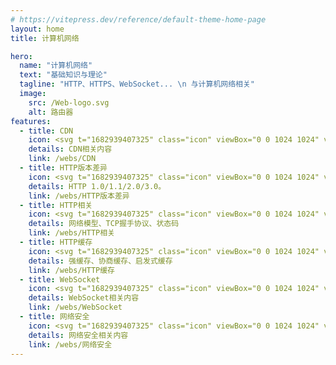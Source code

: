 ```yaml
---
# https://vitepress.dev/reference/default-theme-home-page
layout: home
title: 计算机网络

hero:
  name: "计算机网络"
  text: "基础知识与理论"
  tagline: "HTTP、HTTPS、WebSocket... \n 与计算机网络相关"
  image:
    src: /Web-logo.svg
    alt: 路由器
features:
  - title: CDN
    icon: <svg t="1682939407325" class="icon" viewBox="0 0 1024 1024" version="1.1" xmlns="http://www.w3.org/2000/svg" p-id="5399" width="32" height="32"><path d="M137.87136 84.86912l327.68 567.54176a40.96 40.96 0 0 1-70.94272 40.96l-327.68-567.54176a40.96 40.96 0 1 1 70.94272-40.96z" fill="#00D7FC" p-id="5400"></path><path d="M886.12864 81.26464l-327.68 574.2592A41.73824 41.73824 0 0 0 573.44 712.17152a40.71424 40.71424 0 0 0 55.95136-15.19616l327.68-574.2592A41.73824 41.73824 0 0 0 942.08 66.06848a40.71424 40.71424 0 0 0-55.95136 15.19616z" fill="#00D7FC" p-id="5401"></path><path d="M716.8 215.32672l-45.2608 70.0416a241.37728 241.37728 0 0 0-318.70976 0L307.2 215.32672a326.90176 326.90176 0 0 1 409.6 0z m-67.54304 104.52992l-45.34272 70.12352a121.48736 121.48736 0 0 0-183.41888 0L375.15264 319.85664a202.01472 202.01472 0 0 1 273.94048 0zM512 389.12a81.92 81.92 0 0 1 68.4032 36.864l-68.4032 105.8816-68.4032-105.8816a81.92 81.92 0 0 1 68.4032-36.864z" fill="#FEBD40" p-id="5402"></path><path d="M102.4 593.92m40.96 0l737.28 0q40.96 0 40.96 40.96l0 286.72q0 40.96-40.96 40.96l-737.28 0q-40.96 0-40.96-40.96l0-286.72q0-40.96 40.96-40.96Z" fill="#1893FF" p-id="5403"></path><path d="M184.32 675.84h655.36v204.8h-655.36z" fill="#E6EDF5" p-id="5404"></path><path d="M512 798.72m-40.96 0a40.96 40.96 0 1 0 81.92 0 40.96 40.96 0 1 0-81.92 0Z" fill="#4593F6" p-id="5405"></path><path d="M634.88 798.72m-40.96 0a40.96 40.96 0 1 0 81.92 0 40.96 40.96 0 1 0-81.92 0Z" fill="#4593F6" p-id="5406"></path><path d="M757.76 798.72m-40.96 0a40.96 40.96 0 1 0 81.92 0 40.96 40.96 0 1 0-81.92 0Z" fill="#4593F6" p-id="5407"></path><path d="M225.28 716.8h122.88v40.96h-122.88z" fill="#FEBD40" p-id="5408"></path></svg>
    details: CDN相关内容
    link: /webs/CDN
  - title: HTTP版本差异
    icon: <svg t="1682939407325" class="icon" viewBox="0 0 1024 1024" version="1.1" xmlns="http://www.w3.org/2000/svg" p-id="5399" width="32" height="32"><path d="M137.87136 84.86912l327.68 567.54176a40.96 40.96 0 0 1-70.94272 40.96l-327.68-567.54176a40.96 40.96 0 1 1 70.94272-40.96z" fill="#00D7FC" p-id="5400"></path><path d="M886.12864 81.26464l-327.68 574.2592A41.73824 41.73824 0 0 0 573.44 712.17152a40.71424 40.71424 0 0 0 55.95136-15.19616l327.68-574.2592A41.73824 41.73824 0 0 0 942.08 66.06848a40.71424 40.71424 0 0 0-55.95136 15.19616z" fill="#00D7FC" p-id="5401"></path><path d="M716.8 215.32672l-45.2608 70.0416a241.37728 241.37728 0 0 0-318.70976 0L307.2 215.32672a326.90176 326.90176 0 0 1 409.6 0z m-67.54304 104.52992l-45.34272 70.12352a121.48736 121.48736 0 0 0-183.41888 0L375.15264 319.85664a202.01472 202.01472 0 0 1 273.94048 0zM512 389.12a81.92 81.92 0 0 1 68.4032 36.864l-68.4032 105.8816-68.4032-105.8816a81.92 81.92 0 0 1 68.4032-36.864z" fill="#FEBD40" p-id="5402"></path><path d="M102.4 593.92m40.96 0l737.28 0q40.96 0 40.96 40.96l0 286.72q0 40.96-40.96 40.96l-737.28 0q-40.96 0-40.96-40.96l0-286.72q0-40.96 40.96-40.96Z" fill="#1893FF" p-id="5403"></path><path d="M184.32 675.84h655.36v204.8h-655.36z" fill="#E6EDF5" p-id="5404"></path><path d="M512 798.72m-40.96 0a40.96 40.96 0 1 0 81.92 0 40.96 40.96 0 1 0-81.92 0Z" fill="#4593F6" p-id="5405"></path><path d="M634.88 798.72m-40.96 0a40.96 40.96 0 1 0 81.92 0 40.96 40.96 0 1 0-81.92 0Z" fill="#4593F6" p-id="5406"></path><path d="M757.76 798.72m-40.96 0a40.96 40.96 0 1 0 81.92 0 40.96 40.96 0 1 0-81.92 0Z" fill="#4593F6" p-id="5407"></path><path d="M225.28 716.8h122.88v40.96h-122.88z" fill="#FEBD40" p-id="5408"></path></svg>
    details: HTTP 1.0/1.1/2.0/3.0。
    link: /webs/HTTP版本差异
  - title: HTTP相关
    icon: <svg t="1682939407325" class="icon" viewBox="0 0 1024 1024" version="1.1" xmlns="http://www.w3.org/2000/svg" p-id="5399" width="32" height="32"><path d="M137.87136 84.86912l327.68 567.54176a40.96 40.96 0 0 1-70.94272 40.96l-327.68-567.54176a40.96 40.96 0 1 1 70.94272-40.96z" fill="#00D7FC" p-id="5400"></path><path d="M886.12864 81.26464l-327.68 574.2592A41.73824 41.73824 0 0 0 573.44 712.17152a40.71424 40.71424 0 0 0 55.95136-15.19616l327.68-574.2592A41.73824 41.73824 0 0 0 942.08 66.06848a40.71424 40.71424 0 0 0-55.95136 15.19616z" fill="#00D7FC" p-id="5401"></path><path d="M716.8 215.32672l-45.2608 70.0416a241.37728 241.37728 0 0 0-318.70976 0L307.2 215.32672a326.90176 326.90176 0 0 1 409.6 0z m-67.54304 104.52992l-45.34272 70.12352a121.48736 121.48736 0 0 0-183.41888 0L375.15264 319.85664a202.01472 202.01472 0 0 1 273.94048 0zM512 389.12a81.92 81.92 0 0 1 68.4032 36.864l-68.4032 105.8816-68.4032-105.8816a81.92 81.92 0 0 1 68.4032-36.864z" fill="#FEBD40" p-id="5402"></path><path d="M102.4 593.92m40.96 0l737.28 0q40.96 0 40.96 40.96l0 286.72q0 40.96-40.96 40.96l-737.28 0q-40.96 0-40.96-40.96l0-286.72q0-40.96 40.96-40.96Z" fill="#1893FF" p-id="5403"></path><path d="M184.32 675.84h655.36v204.8h-655.36z" fill="#E6EDF5" p-id="5404"></path><path d="M512 798.72m-40.96 0a40.96 40.96 0 1 0 81.92 0 40.96 40.96 0 1 0-81.92 0Z" fill="#4593F6" p-id="5405"></path><path d="M634.88 798.72m-40.96 0a40.96 40.96 0 1 0 81.92 0 40.96 40.96 0 1 0-81.92 0Z" fill="#4593F6" p-id="5406"></path><path d="M757.76 798.72m-40.96 0a40.96 40.96 0 1 0 81.92 0 40.96 40.96 0 1 0-81.92 0Z" fill="#4593F6" p-id="5407"></path><path d="M225.28 716.8h122.88v40.96h-122.88z" fill="#FEBD40" p-id="5408"></path></svg>
    details: 网络模型、TCP握手协议、状态码
    link: /webs/HTTP相关
  - title: HTTP缓存
    icon: <svg t="1682939407325" class="icon" viewBox="0 0 1024 1024" version="1.1" xmlns="http://www.w3.org/2000/svg" p-id="5399" width="32" height="32"><path d="M137.87136 84.86912l327.68 567.54176a40.96 40.96 0 0 1-70.94272 40.96l-327.68-567.54176a40.96 40.96 0 1 1 70.94272-40.96z" fill="#00D7FC" p-id="5400"></path><path d="M886.12864 81.26464l-327.68 574.2592A41.73824 41.73824 0 0 0 573.44 712.17152a40.71424 40.71424 0 0 0 55.95136-15.19616l327.68-574.2592A41.73824 41.73824 0 0 0 942.08 66.06848a40.71424 40.71424 0 0 0-55.95136 15.19616z" fill="#00D7FC" p-id="5401"></path><path d="M716.8 215.32672l-45.2608 70.0416a241.37728 241.37728 0 0 0-318.70976 0L307.2 215.32672a326.90176 326.90176 0 0 1 409.6 0z m-67.54304 104.52992l-45.34272 70.12352a121.48736 121.48736 0 0 0-183.41888 0L375.15264 319.85664a202.01472 202.01472 0 0 1 273.94048 0zM512 389.12a81.92 81.92 0 0 1 68.4032 36.864l-68.4032 105.8816-68.4032-105.8816a81.92 81.92 0 0 1 68.4032-36.864z" fill="#FEBD40" p-id="5402"></path><path d="M102.4 593.92m40.96 0l737.28 0q40.96 0 40.96 40.96l0 286.72q0 40.96-40.96 40.96l-737.28 0q-40.96 0-40.96-40.96l0-286.72q0-40.96 40.96-40.96Z" fill="#1893FF" p-id="5403"></path><path d="M184.32 675.84h655.36v204.8h-655.36z" fill="#E6EDF5" p-id="5404"></path><path d="M512 798.72m-40.96 0a40.96 40.96 0 1 0 81.92 0 40.96 40.96 0 1 0-81.92 0Z" fill="#4593F6" p-id="5405"></path><path d="M634.88 798.72m-40.96 0a40.96 40.96 0 1 0 81.92 0 40.96 40.96 0 1 0-81.92 0Z" fill="#4593F6" p-id="5406"></path><path d="M757.76 798.72m-40.96 0a40.96 40.96 0 1 0 81.92 0 40.96 40.96 0 1 0-81.92 0Z" fill="#4593F6" p-id="5407"></path><path d="M225.28 716.8h122.88v40.96h-122.88z" fill="#FEBD40" p-id="5408"></path></svg>
    details: 强缓存、协商缓存、启发式缓存
    link: /webs/HTTP缓存
  - title: WebSocket
    icon: <svg t="1682939407325" class="icon" viewBox="0 0 1024 1024" version="1.1" xmlns="http://www.w3.org/2000/svg" p-id="5399" width="32" height="32"><path d="M137.87136 84.86912l327.68 567.54176a40.96 40.96 0 0 1-70.94272 40.96l-327.68-567.54176a40.96 40.96 0 1 1 70.94272-40.96z" fill="#00D7FC" p-id="5400"></path><path d="M886.12864 81.26464l-327.68 574.2592A41.73824 41.73824 0 0 0 573.44 712.17152a40.71424 40.71424 0 0 0 55.95136-15.19616l327.68-574.2592A41.73824 41.73824 0 0 0 942.08 66.06848a40.71424 40.71424 0 0 0-55.95136 15.19616z" fill="#00D7FC" p-id="5401"></path><path d="M716.8 215.32672l-45.2608 70.0416a241.37728 241.37728 0 0 0-318.70976 0L307.2 215.32672a326.90176 326.90176 0 0 1 409.6 0z m-67.54304 104.52992l-45.34272 70.12352a121.48736 121.48736 0 0 0-183.41888 0L375.15264 319.85664a202.01472 202.01472 0 0 1 273.94048 0zM512 389.12a81.92 81.92 0 0 1 68.4032 36.864l-68.4032 105.8816-68.4032-105.8816a81.92 81.92 0 0 1 68.4032-36.864z" fill="#FEBD40" p-id="5402"></path><path d="M102.4 593.92m40.96 0l737.28 0q40.96 0 40.96 40.96l0 286.72q0 40.96-40.96 40.96l-737.28 0q-40.96 0-40.96-40.96l0-286.72q0-40.96 40.96-40.96Z" fill="#1893FF" p-id="5403"></path><path d="M184.32 675.84h655.36v204.8h-655.36z" fill="#E6EDF5" p-id="5404"></path><path d="M512 798.72m-40.96 0a40.96 40.96 0 1 0 81.92 0 40.96 40.96 0 1 0-81.92 0Z" fill="#4593F6" p-id="5405"></path><path d="M634.88 798.72m-40.96 0a40.96 40.96 0 1 0 81.92 0 40.96 40.96 0 1 0-81.92 0Z" fill="#4593F6" p-id="5406"></path><path d="M757.76 798.72m-40.96 0a40.96 40.96 0 1 0 81.92 0 40.96 40.96 0 1 0-81.92 0Z" fill="#4593F6" p-id="5407"></path><path d="M225.28 716.8h122.88v40.96h-122.88z" fill="#FEBD40" p-id="5408"></path></svg>
    details: WebSocket相关内容
    link: /webs/WebSocket
  - title: 网络安全
    icon: <svg t="1682939407325" class="icon" viewBox="0 0 1024 1024" version="1.1" xmlns="http://www.w3.org/2000/svg" p-id="5399" width="32" height="32"><path d="M137.87136 84.86912l327.68 567.54176a40.96 40.96 0 0 1-70.94272 40.96l-327.68-567.54176a40.96 40.96 0 1 1 70.94272-40.96z" fill="#00D7FC" p-id="5400"></path><path d="M886.12864 81.26464l-327.68 574.2592A41.73824 41.73824 0 0 0 573.44 712.17152a40.71424 40.71424 0 0 0 55.95136-15.19616l327.68-574.2592A41.73824 41.73824 0 0 0 942.08 66.06848a40.71424 40.71424 0 0 0-55.95136 15.19616z" fill="#00D7FC" p-id="5401"></path><path d="M716.8 215.32672l-45.2608 70.0416a241.37728 241.37728 0 0 0-318.70976 0L307.2 215.32672a326.90176 326.90176 0 0 1 409.6 0z m-67.54304 104.52992l-45.34272 70.12352a121.48736 121.48736 0 0 0-183.41888 0L375.15264 319.85664a202.01472 202.01472 0 0 1 273.94048 0zM512 389.12a81.92 81.92 0 0 1 68.4032 36.864l-68.4032 105.8816-68.4032-105.8816a81.92 81.92 0 0 1 68.4032-36.864z" fill="#FEBD40" p-id="5402"></path><path d="M102.4 593.92m40.96 0l737.28 0q40.96 0 40.96 40.96l0 286.72q0 40.96-40.96 40.96l-737.28 0q-40.96 0-40.96-40.96l0-286.72q0-40.96 40.96-40.96Z" fill="#1893FF" p-id="5403"></path><path d="M184.32 675.84h655.36v204.8h-655.36z" fill="#E6EDF5" p-id="5404"></path><path d="M512 798.72m-40.96 0a40.96 40.96 0 1 0 81.92 0 40.96 40.96 0 1 0-81.92 0Z" fill="#4593F6" p-id="5405"></path><path d="M634.88 798.72m-40.96 0a40.96 40.96 0 1 0 81.92 0 40.96 40.96 0 1 0-81.92 0Z" fill="#4593F6" p-id="5406"></path><path d="M757.76 798.72m-40.96 0a40.96 40.96 0 1 0 81.92 0 40.96 40.96 0 1 0-81.92 0Z" fill="#4593F6" p-id="5407"></path><path d="M225.28 716.8h122.88v40.96h-122.88z" fill="#FEBD40" p-id="5408"></path></svg>
    details: 网络安全相关内容
    link: /webs/网络安全
---
```


<style lang="scss" module>
    :root {
        --vp-home-hero-name-color: transparent;
        --vp-home-hero-name-background: -webkit-linear-gradient( 78deg, #7F7FD5 30%, #86A8E7, #91EAE4);
        --vp-home-hero-image-background-image: linear-gradient( 15deg, #7F7FD5 30%, #86A8E7, #91EAE4 );
        --vp-home-hero-image-filter: blur(40px);
        -webkit-background-clip: text;
    }
</style>
